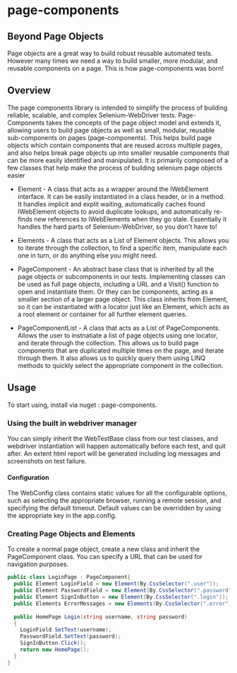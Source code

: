 # page-components

## Beyond Page Objects
Page objects are a great way to build robust reusable automated tests.  However many times we need a way to build smaller, more modular, and reusable components on a page.  This is how page-components was born!

## Overview

The page components library is intended to simplify the process of building reliable, scalable, and complex Selenium-WebDriver tests.  Page-Components takes the concepts of the page object model and extends it, allowing users to build page objects as well as small, modular, reusable sub-components on pages (page-components).  This helps build page objects which contain components that are reused across multiple pages, and also helps break page objects up into smaller reusable components that can be more easily identified and manipulated.  It is primarily composed of a few classes that help make the process of building selenium page objects easier

* Element - A class that acts as a wrapper around the IWebElement interface.  It can be easily instantiated in a class header, or in a method.  It handles implicit and explit waiting, automatically caches found IWebElement objects to avoid duplicate lookups, and automatically re-finds new references to IWebElements when they go stale.  Essentially it handles the hard parts of Selenium-WebDriver, so you don't have to!

* Elements - A class that acts as a List of Element objects.  This allows you to iterate through the collection, to find a specific item, manipulate each one in turn, or do anything else you might need.  

* PageComponent - An abstract base class that is inherited by all the page objects or subcomponents in our tests.  Implementing classes can be used as full page objects, including a URL and a Visit() function to open and instantiate them.  Or they can be components, acting as a smaller section of a larger page object. This class inherits from Element, so it can be instantiated with a locator just like an Element, which acts as a root element or container for all further element queries. 

* PageComponentList - A class that acts as a List of PageComponents.  Allows the user to instnatiate a list of page objects using one locator, and iterate through the collection.  This allows us to build page components that are duplicated multiple times on the page, and iterate through them.  It also allows us to quickly query them using LINQ methods to quickly select the appropriate component in the collection. 

## Usage
To start using, install via nuget : page-components.
### Using the built in webdriver manager
You can simply inherit the WebTestBase class from our test classes, and webdriver instantiation will happen automatically before each test, and quit after.  An extent html report will be generated including log messages and screenshots on test failure.
#### Configuration
The WebConfig class contains static values for all the configurable options, such as selecting the appropriate browser, running a remote session, and specifying the default timeout.  Default values can be overridden by using the appropriate key in the app.config.

### Creating Page Objects and Elements
To create a normal page object, create a new class and inherit the PageComponent class.  You can specify a URL that can be used for navigation purposes.
```cs
public class LoginPage : PageComponent{
  public Element LoginField = new Element(By.CssSelector(".user"));
  public Element PasswordField = new Element(By.CssSelector(".password"));
  public Element SignInButton = new Element(By.CssSelector(".login"));
  public Elements ErrorMessages = new Elements(By.CssSelector(".error"));
  
  public HomePage Login(string username, string password)
  {
    LoginField.SetText(username);
    PasswordField.SetText(password);
    SignInButton.Click();
    return new HomePage();
  }
}
```

